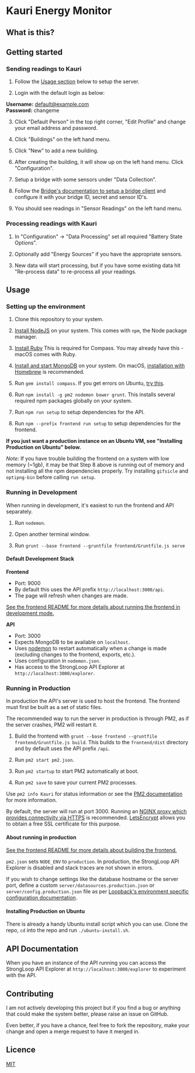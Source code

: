 # Kauri Energy Monitor

## What is this?
<!-- TODO: Overview why and what this is -->

<!-- TODO: Some screenshots -->

<!-- TODO: How the app is split up into frontend, bridge, API, etc. -->

## Getting started

### Sending readings to Kauri
1. Follow the [Usage section](/#usage) below to setup the server.

2. Login with the default login as below:

  **Username:** default@example.com<br>
  **Password:** changeme

3. Click "Default Person" in the top right corner, "Edit Profile" and change your email address and password.

4. Click "Buildings" on the left hand menu.

5. Click "New" to add a new building.

6. After creating the building, it will show up on the left hand menu. Click "Configuration".

7. Setup a bridge with some sensors under "Data Collection".

8. Follow the [Bridge's documentation to setup a bridge client](https://github.com/jordancrawfordnz/kauri-bridge#configuration) and configure it with your bridge ID, secret and sensor ID's.

9. You should see readings in "Sensor Readings" on the left hand menu.

### Processing readings with Kauri
1. In "Configuration" -> "Data Processing" set all required "Battery State Options".

2. Optionally add "Energy Sources" if you have the appropriate sensors.

3. New data will start processing, but if you have some existing data hit "Re-process data" to re-process all your readings.

## Usage

### Setting up the environment
1. Clone this repository to your system.

2. [Install NodeJS](https://nodejs.org/en/download/) on your system. This comes with `npm`, the Node package manager.

3. [Install Ruby](https://www.ruby-lang.org/en/documentation/installation/) This is required for Compass. You may already have this - macOS comes with Ruby.

4. [Install and start MongoDB](https://docs.mongodb.com/manual/installation/) on your system. On macOS, [installation with Homebrew](https://docs.mongodb.com/manual/tutorial/install-mongodb-on-os-x/#install-mongodb-community-edition-with-homebrew) is recommended.

5. Run `gem install compass`. If you get errors on Ubuntu, [try this](http://stackoverflow.com/a/29317694).

6. Run `npm install -g pm2 nodemon bower grunt`. This installs several required npm packages globally on your system.

7. Run `npm run setup` to setup dependencies for the API.

8. Run `npm --prefix frontend run setup` to setup dependencies for the frontend.

**If you just want a production instance on an Ubuntu VM, see "Installing Production on Ubuntu" below.**

*Note:* If you have trouble building the frontend on a system with low memory (~1gb), it may be that Step 8 above is running out of memory and not installing all the npm dependencies properly. Try installing `gifsicle` and `optipng-bin` before calling `run setup`.

### Running in Development
When running in development, it's easiest to run the frontend and API separately.

1. Run `nodemon`.

2. Open another terminal window.

3. Run `grunt --base frontend --gruntfile frontend/Gruntfile.js serve`

#### Default Development Stack

**Frontend**
* Port: 9000
* By default this uses the API prefix `http://localhost:3000/api`.
* The page will refresh when changes are made.

[See the frontend README for more details about running the frontend in development mode.](/frontend#readme)

**API**
* Port: 3000
* Expects MongoDB to be available on `localhost`.
* Uses [nodemon](https://github.com/remy/nodemon) to restart automatically when a change is made (excluding changes to the frontend, exports, etc.).
* Uses configuration in `nodemon.json`.
* Has access to the StrongLoop API Explorer at `http://localhost:3000/explorer`.

### Running in Production
In production the API's server is used to host the frontend. The frontend must first be built as a set of static files.

The recommended way to run the server in production is through PM2, as if the server crashes, PM2 will restart it.

1. Build the frontend with `grunt --base frontend --gruntfile frontend/Gruntfile.js build`. This builds to the `frontend/dist` directory and by default uses the API prefix `/api`.

2. Run `pm2 start pm2.json`.

3. Run `pm2 startup` to start PM2 automatically at boot.

4. Run `pm2 save` to save your current PM2 processes.

Use `pm2 info Kauri` for status information or see the [PM2 documentation](http://pm2.keymetrics.io/) for more information.

By default, the server will run at port 3000. Running an [NGINX proxy which provides connectivity via HTTPS](https://www.nginx.com/resources/admin-guide/nginx-https-upstreams/) is recommended. [LetsEncrypt](https://letsencrypt.org/) allows you to obtain a free SSL certificate for this purpose.

#### About running in production
[See the frontend README for more details about building the frontend.](/frontend#readme)

`pm2.json` sets `NODE_ENV` to `production`. In production, the StrongLoop API Explorer is disabled and stack traces are not shown in errors.

If you wish to change settings like the database hostname or the server port, define a custom `server/datasources.production.json` or `server/config.production.json` file as per [Loopback's environment specific configuration documentation](https://loopback.io/doc/en/lb2/Environment-specific-configuration.html).

#### Installing Production on Ubuntu
There is already a handy Ubuntu install script which you can use. Clone the repo, `cd` into the repo and run `./ubuntu-install.sh`.

## API Documentation
When you have an instance of the API running you can access the StrongLoop API Explorer at `http://localhost:3000/explorer` to experiment with the API.

## Contributing
I am not actively developing this project but if you find a bug or anything that could make the system better, please raise an issue on GitHub.

Even better, if you have a chance, feel free to fork the repository, make your change and open a merge request to have it merged in.

## Licence
[MIT](LICENSE)
